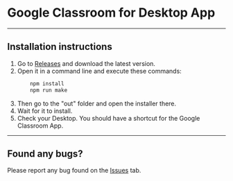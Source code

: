 # Google Classroom for Desktop App
---
## Installation instructions

1. Go to [Releases](https://github.com/FlameFury20/Google-Classroom/releases/) and download the latest version.
2. Open it in a command line and execute these commands:
    ```bash
        npm install
        npm run make
    ```
3. Then go to the "out" folder and open the installer there.
4. Wait for it to install.
5. Check your Desktop. You should have a shortcut for the Google Classroom App.

---
## Found any bugs?

Please report any bug found on the [Issues](https://github.com/FlameFury20/Google-Classroom/issues) tab.